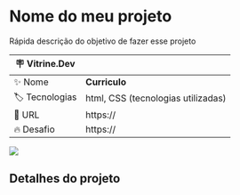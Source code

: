 # Nome do meu projeto

Rápida descrição do objetivo de fazer esse projeto

| :placard: Vitrine.Dev |     |
| -------------  | --- |
| :sparkles: Nome        | **Curriculo**
| :label: Tecnologias | html, CSS (tecnologias utilizadas)
| :rocket: URL         | https://
| :fire: Desafio     | https://

<!-- Inserir imagem com a #vitrinedev ao final do link -->
![](https://via.placeholder.com/1200x500.png?text=imagem+do+meu+projeto#vitrinedev)

## Detalhes do projeto



